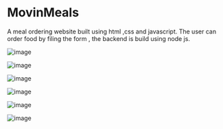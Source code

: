 # MovinMeals

A meal ordering website built using html ,css and javascript.
The user can order food by filing the form , the backend is build using node js.

![image](https://user-images.githubusercontent.com/73299058/182669594-a5d97f9d-8f8d-4600-81a6-4af2aad2d690.png)

![image](https://user-images.githubusercontent.com/73299058/183127979-df76cf65-ac4c-4963-b13d-596e60c06e8e.png)

![image](https://user-images.githubusercontent.com/73299058/183128077-a5a4a3f9-330b-4c4c-b799-d9b19c99c229.png)

![image](https://user-images.githubusercontent.com/73299058/183128240-41bef3a6-6c56-429b-a0a3-062e20c1204e.png)

![image](https://user-images.githubusercontent.com/73299058/183128283-2c610ff1-185e-4d3f-88be-979a319361cb.png)

![image](https://user-images.githubusercontent.com/73299058/183128421-a00ad721-74aa-4e10-9486-218b291a1ae5.png)
